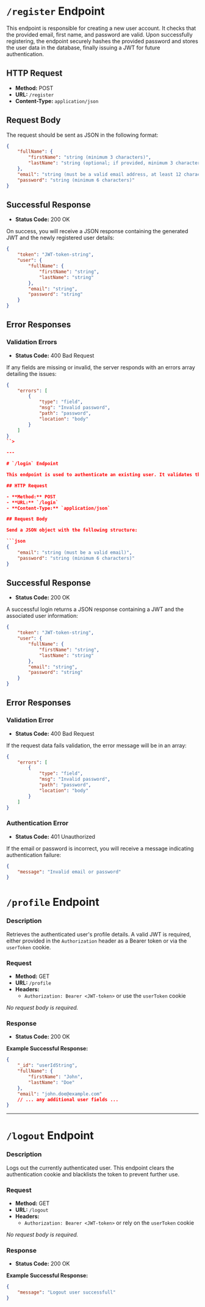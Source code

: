 # `/register` Endpoint

This endpoint is responsible for creating a new user account. It checks that the provided email, first name, and password are valid. Upon successfully registering, the endpoint securely hashes the provided password and stores the user data in the database, finally issuing a JWT for future authentication.

## HTTP Request

- **Method:** POST
- **URL:** `/register`
- **Content-Type:** `application/json`

## Request Body

The request should be sent as JSON in the following format:

```json
{
    "fullName": {
        "firstName": "string (minimum 3 characters)",
        "lastName": "string (optional; if provided, minimum 3 characters)"
    },
    "email": "string (must be a valid email address, at least 12 characters)",
    "password": "string (minimum 6 characters)"
}
```

## Successful Response

- **Status Code:** 200 OK

On success, you will receive a JSON response containing the generated JWT and the newly registered user details:

```json
{
    "token": "JWT-token-string",
    "user": {
        "fullName": {
            "firstName": "string",
            "lastName": "string"
        },
        "email": "string",
        "password": "string"
    }
}
```

## Error Responses

### Validation Errors

- **Status Code:** 400 Bad Request

If any fields are missing or invalid, the server responds with an errors array detailing the issues:

```json
{
    "errors": [
        {
            "type": "field",
            "msg": "Invalid password",
            "path": "password",
            "location": "body"
        }
    ]
}
``>

---

# `/login` Endpoint

This endpoint is used to authenticate an existing user. It validates the provided email and password, and if they are correct, a JWT along with the user details is returned.

## HTTP Request

- **Method:** POST
- **URL:** `/login`
- **Content-Type:** `application/json`

## Request Body

Send a JSON object with the following structure:

```json
{
    "email": "string (must be a valid email)",
    "password": "string (minimum 6 characters)"
}
```

## Successful Response

- **Status Code:** 200 OK

A successful login returns a JSON response containing a JWT and the associated user information:

```json
{
    "token": "JWT-token-string",
    "user": {
        "fullName": {
            "firstName": "string",
            "lastName": "string"
        },
        "email": "string",
        "password": "string"
    }
}
```

## Error Responses

### Validation Error

- **Status Code:** 400 Bad Request

If the request data fails validation, the error message will be in an array:

```json
{
    "errors": [
        {
            "type": "field",
            "msg": "Invalid password",
            "path": "password",
            "location": "body"
        }
    ]
}
```

### Authentication Error

- **Status Code:** 401 Unauthorized

If the email or password is incorrect, you will receive a message indicating authentication failure:

```json
{
    "message": "Invalid email or password"
}
```

# `/profile` Endpoint

### Description
Retrieves the authenticated user's profile details. A valid JWT is required, either provided in the `Authorization` header as a Bearer token or via the `userToken` cookie.

### Request
- **Method:** GET  
- **URL:** `/profile`  
- **Headers:**  
  - `Authorization: Bearer <JWT-token>` or use the `userToken` cookie

_No request body is required._

### Response
- **Status Code:** 200 OK

**Example Successful Response:**
```json
{
    "_id": "userIdString",
    "fullName": {
        "firstName": "John",
        "lastName": "Doe"
    },
    "email": "john.doe@example.com"
    // ... any additional user fields ...
}
```

---

# `/logout` Endpoint

### Description
Logs out the currently authenticated user. This endpoint clears the authentication cookie and blacklists the token to prevent further use.

### Request
- **Method:** GET  
- **URL:** `/logout`  
- **Headers:**  
  - `Authorization: Bearer <JWT-token>` or rely on the `userToken` cookie

_No request body is required._

### Response
- **Status Code:** 200 OK

**Example Successful Response:**
```json
{
    "message": "Logout user successfull"
}
```

